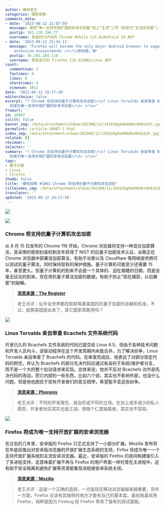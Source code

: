 ```yaml
---
author: 硬核老王
categories: 硬核观察
comments_data:
- date: '2023-08-12 21:07:59'
  message: 请把“唯一支持开放扩展的安卓浏览器”加上“主流”二字（即变为“主流浏览器”）。不然我估计Kiwi Browser用户和ChromeXt用户要骂死你们了。
  postip: 182.130.196.77
  username: 来自四川泸州的 Chrome Mobile 115.0|Android 10 用户
- date: '2023-08-12 22:34:11'
  message: "Firefox will become the only major Android browser to support an open
    extension ecosystem<br />\r\n原标题，唉"
  postip: 36.101.184.110
  username: 来自浙江的 Firefox 116.0|GNU/Linux 用户
count:
  commentnum: 2
  favtimes: 0
  likes: 0
  sharetimes: 0
  viewnum: 2012
date: '2023-08-12 19:17:38'
editorchoice: false
excerpt: "? Chrome 将支持抗量子计算机攻击加密\r\n? Linus Torvalds 亲自审查 Bcachefs 文件系统代码\r\n? Firefox
  将成为唯一支持开放扩展的安卓浏览器\r\n» \r\n»"
fromurl: ''
id: 16087
islctt: false
banner_img: /data/attachment/album/202308/12/191626g9a090dbs0h0ib2h.jpg
permalink: /article-16087-1.html
index_img: /data/attachment/album/202308/12/191626g9a090dbs0h0ib2h.jpg
related: []
reviewer: ''
selector: ''
summary: "? Chrome 将支持抗量子计算机攻击加密\r\n? Linus Torvalds 亲自审查 Bcachefs 文件系统代码\r\n? Firefox
  将成为唯一支持开放扩展的安卓浏览器\r\n» \r\n»"
tags:
- 量子计算
- Linux
- Firefox
thumb: false
title: '硬核观察 #1091 Chrome 将支持抗量子计算机攻击加密'
titleindex_img: /data/attachment/album/202308/12/191626g9a090dbs0h0ib2h.jpg
translator: ''
updated: '2023-08-12 19:17:38'
---
```


![](/data/attachment/album/202308/12/191626g9a090dbs0h0ib2h.jpg)


![](/data/attachment/album/202308/12/191637jdxe5uwndeve4eq4.jpg)


### Chrome 将支持抗量子计算机攻击加密


从 8 月 15 日发布的 Chrome 116 开始，Chrome 浏览器将支持一种混合加密算法，其采用的密钥封装机制去年获得了 NIST 的后量子加密技术认证。谷歌正在 Chrome 浏览器中部署该加密算法，有助于谷歌以及 Cloudflare 等网络提供商可以测试抗量子算法，同时保持现有的保护措施。量子计算机可能至少还需要 15 年，甚至更久。但量子计算机的到来不会是一个具体的、迫在眉睫的日期，而是会毫无征兆的到来。现在用抗量子算法加密的数据，有助于防止“现在捕获，以后解密”的破解。



> 
> **[消息来源：The Register](https://www.theregister.com/2023/08/12/google_chrome_kem/)**
> 
> 
> 



> 
> 老王点评：似乎全世界都在默默等着美国的抗量子加密的进展和标准，不过，就算美国提出来了，其它国家真敢用吗？
> 
> 
> 


![](/data/attachment/album/202308/12/191656xttevggttgtng2pg.jpg)


### Linus Torvalds 亲自审查 Bcachefs 文件系统代码


开发已久的 Bcachefs 文件系统的代码已提交给 Linux 6.5，但由于各种技术问题和开发人员内斗，该驱动程序在这个开发周期内未能合并。为了解决纷争，Linus Torvalds 亲自审查了 Bcachefs 的代码。在审查完成后，他表达了对部分锁定代码的担忧，并认为 Bcachefs 的部分先决代码应通过各自的子系统/维护者分支，而不是一个大的整个拉动请求来实现。总体来说，他并不反对 Bcachefs 对外部先决代码的改动，而它内部的一些东西，比如六个锁，其实也不影响外部，也没什么问题。但是他也困扰于现有开发者们的意见相悖，希望能平息这些纷争。



> 
> **[消息来源：Phoronix](https://www.phoronix.com/news/Linux-Torvalds-Bcachefs-Review)**
> 
> 
> 



> 
> 老王点评：不同的开发理念，就会形成不同的立场。在加上或多或少的私人感受，开发者社区其实也是江湖，想做个仁慈独裁者，其实也不容易。
> 
> 
> 


![](/data/attachment/album/202308/12/191714mllu2cvpddldvlia.jpg)


### Firefox 将成为唯一支持开放扩展的安卓浏览器


在过去的几年里，安卓版的 Firefox 只正式支持了一小部分扩展。Mozilla 宣布将在年底前推出对安卓版浏览器的开放扩展生态系统的支持。Firfox 将成为唯一一个支持开放扩展系统的主流安卓浏览器。最近，安卓版的 Firefox 的夜间构建版引入了多进程支持，这意味着扩展不再与 Firefox 的用户界面一样托管在主进程中，这有助于安全隔离和避免扩展等资源密集型进程被安卓系统关闭。



> 
> **[消息来源：Mozilla](https://blog.mozilla.org/addons/2023/08/10/prepare-your-firefox-desktop-extension-for-the-upcoming-android-release/)**
> 
> 
> 



> 
> 老王点评：这是一个正确的选择，一方面现在移动浏览器越来越重要，另外一方面，Firefox 应该有其独特的地方才能有自己的基本盘。最初我喜欢用 Firefox，纯粹是因为 Firebug 给 Firefox 带来了独有的调试面板。
> 
> 
>